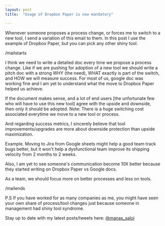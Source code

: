 ```yaml
---
layout: post
title:  "Usage of Dropbox Paper is now mandatory"

---
```


Whenever someone proposes a process change, or forces me to switch to a new tool, I send a variation of this email to them. In this post I use the example of Dropbox Paper, but you can pick any other shiny tool.

/mailstarts

I think we need to write a detailed doc every time we propose a process change. Like if we are pushing for adoption of a new tool we should write a pitch doc with a strong WHY (the need), WHAT exactly is part of the switch, and HOW we will measure success. For most of us, google doc was working fine and I am yet to understand what the move to Dropbox Paper helped us achieve.

If the document makes sense, and a lot of end users [the unfortunate few who will have to use this new tool] agree with the upside and downside, then only it should be adopted. Note: There is a huge switching cost associated everytime we move to a new tool or process.

And regarding success metrics, I sincerely believe that tool improvements/upgrades are more about downside protection than upside maximization. 

Example. Moving to Jira from Google sheets might help a good team track bugs better, but it won't help a dysfunctional team improve its shipping velocity from 2 months to 2 weeks. 

Also, I am yet to see someone's communication become 10X better because they started writing on Dropbox Paper vs Google docs.

As a team, we should focus more on better processes and less on tools.

/mailends

P.S If you have worked for as many companies as me, you might have seen your own share of process/tool changes just because someone in management had shiny tool syndrome.

Stay up to date with my latest posts/tweets here: [@manas_saloi](http://twitter.com/manas_saloi)
